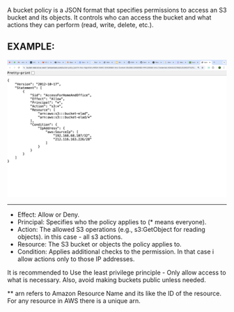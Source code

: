 A bucket policy is a JSON format that specifies permissions to access an S3 bucket and its objects.
It controls who can access the bucket and what actions they can perform (read, write, delete, etc.).

## EXAMPLE:

![bucket-policy](/Content/aws/images/bucket-policy.png)


---

- Effect: Allow or Deny.
- Principal: Specifies who the policy applies to (* means everyone).
- Action: The allowed S3 operations (e.g., s3:GetObject for reading objects). in this case - all s3 actions.
- Resource: The S3 bucket or objects the policy applies to.
- Condition: Applies additional checks to the permission.
In that case i allow actions only to those IP addresses.

It is recommended to Use the least privilege principle - Only allow access to what is necessary.
Also, avoid making buckets public unless needed.


** arn refers to Amazon Resource Name and its like the ID of the resource.
   For any resource in AWS there is a unique arn.

